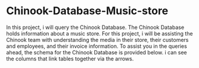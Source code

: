 # Chinook-Database-Music-store
In this project, i will query the Chinook Database. The Chinook Database holds information about a music store. For this project, i will be assisting the Chinook team with understanding the media in their store, their customers and employees, and their invoice information. To assist you in the queries ahead, the schema for the Chinook Database is provided below. i can see the columns that link tables together via the arrows.
